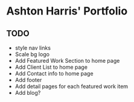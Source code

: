 # Ashton Harris' Portfolio

## TODO
- style nav links
- Scale bg logo
- Add Featured Work Section to home page
- Add Client List to home page
- Add Contact info to home page
- Add footer
- Add detail pages for each featured work item
- Add blog?
